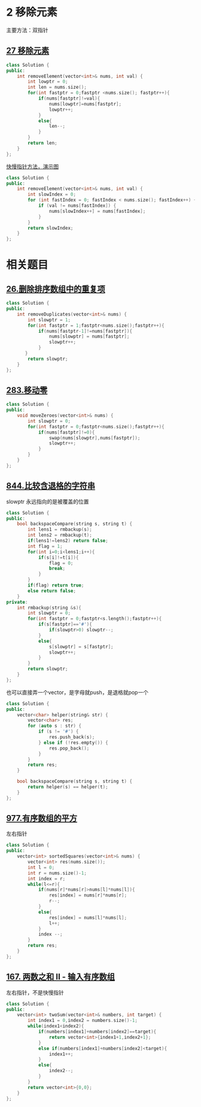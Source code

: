 # 2 移除元素

主要方法：双指针

## [27 移除元素](https://leetcode.cn/problems/remove-element/description/)

```cpp
class Solution {
public:
    int removeElement(vector<int>& nums, int val) {
        int lowptr = 0;
        int len = nums.size();
        for(int fastptr = 0;fastptr <nums.size(); fastptr++){
            if(nums[fastptr]!=val){
                nums[lowptr]=nums[fastptr];
                lowptr++;
            }
            else{
                len--;
            }
        }
        return len;
    }
};
```

[快慢指针方法，演示图](https://programmercarl.com/0027.%E7%A7%BB%E9%99%A4%E5%85%83%E7%B4%A0.html#%E6%80%9D%E8%B7%AF)

```cpp
class Solution {
public:
    int removeElement(vector<int>& nums, int val) {
        int slowIndex = 0;
        for (int fastIndex = 0; fastIndex < nums.size(); fastIndex++) {
            if (val != nums[fastIndex]) {
                nums[slowIndex++] = nums[fastIndex];
            }
        }
        return slowIndex;
    }
};
```
# 相关题目

## [26.删除排序数组中的重复项](https://leetcode.cn/problems/remove-duplicates-from-sorted-array/)

```cpp
class Solution {
public:
    int removeDuplicates(vector<int>& nums) {
        int slowptr = 1;
        for(int fastptr = 1;fastptr<nums.size();fastptr++){
            if(nums[fastptr-1]!=nums[fastptr]){
                nums[slowptr] = nums[fastptr];
                slowptr++;
            }
       }
        return slowptr;
    }
};
```

## [283.移动零](https://leetcode.cn/problems/move-zeroes/)

```cpp
class Solution {
public:
    void moveZeroes(vector<int>& nums) {
        int slowptr = 0;
        for(int fastptr = 0;fastptr<nums.size();fastptr++){
            if(nums[fastptr]!=0){
                swap(nums[slowptr],nums[fastptr]);
                slowptr++;
            }
        }
    }
};
```

## [844.比较含退格的字符串](https://leetcode.cn/problems/backspace-string-compare/)

slowptr 永远指向的是被覆盖的位置

```cpp
class Solution {
public:
    bool backspaceCompare(string s, string t) {
        int lens1 = rmbackup(s);
        int lens2 = rmbackup(t);
        if(lens1!=lens2) return false;
        int flag = 1;
        for(int i=0;i<lens1;i++){
            if(s[i]!=t[i]){
                flag = 0;
                break;
            }
        }
        if(flag) return true;
        else return false;
    }
private:
    int rmbackup(string &s){
        int slowptr = 0;
        for(int fastptr = 0;fastptr<s.length();fastptr++){
            if(s[fastptr]=='#'){
                if(slowptr>0) slowptr--;
            }
            else{
                s[slowptr] = s[fastptr];
                slowptr++;
            }
        }
        return slowptr;
    }
};
```

也可以直接弄一个vector，是字母就push，是退格就pop一个

```cpp
class Solution {
public:
    vector<char> helper(string& str) {
        vector<char> res;
        for (auto s : str) {
            if (s != '#') {
                res.push_back(s);
            } else if (!res.empty()) {
                res.pop_back();
            }
        }
        return res;
    }

    bool backspaceCompare(string s, string t) {
        return helper(s) == helper(t);
    }
};
```

## [977.有序数组的平方](https://leetcode.cn/problems/squares-of-a-sorted-array/)

左右指针

```cpp
class Solution {
public:
    vector<int> sortedSquares(vector<int>& nums) {
        vector<int> res(nums.size());
        int l = 0;
        int r = nums.size()-1;
        int index = r;
        while(l<=r){
            if(nums[r]*nums[r]>nums[l]*nums[l]){
                res[index] = nums[r]*nums[r];
                r--;
            }
            else{
                res[index] = nums[l]*nums[l];
                l++;
            }
            index --;
        }
        return res;
    }
};
```

## [167. 两数之和 II - 输入有序数组](https://leetcode.cn/problems/two-sum-ii-input-array-is-sorted/)

左右指针，不是快慢指针

```cpp
class Solution {
public:
    vector<int> twoSum(vector<int>& numbers, int target) {
        int index1 = 0,index2 = numbers.size()-1;
        while(index1<index2){
            if(numbers[index1]+numbers[index2]==target){
                return vector<int>{index1+1,index2+1};
            }
            else if(numbers[index1]+numbers[index2]<target){
                index1++;
            }
            else{
                index2--;
            }
        }
        return vector<int>{0,0};
    }
};
```